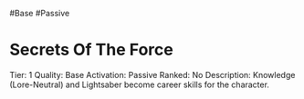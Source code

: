 #Base 
#Passive 

# Secrets Of The Force
Tier: 1
Quality: Base
Activation: Passive
Ranked: No
Description: Knowledge (Lore-Neutral) and Lightsaber become career skills for the character.